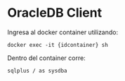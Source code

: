 # OracleDB Client

Ingresa al docker container utilizando:

```
docker exec -it {idcontainer} sh
```

Dentro del container corre:

```
sqlplus / as sysdba
```
